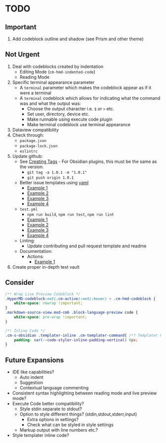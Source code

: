 # TODO

## Important

1. Add codeblock outline and shadow (see Prism and other theme)

## Not Urgent

1. Deal with codeblocks created by indentation
    - Editing Mode (`cm-hmd-indented-code`)
    - Reading Mode
2. Specific terminal appearance parameter
    - A `terminal` parameter which makes the codeblock appear as if it were a terminal
    - A `terminal` codeblock which allows for indicating what the command was and what the output was:
      - Choose the output character i.e. `$` or `>` etc.
      - Set user, directory, device etc.
      - Make runnable using execute code plugin
      - Make terminal codeblock use terminal appearance
3. Dataview compatibility
4. Check through:
    - `package.json`
    - `package-lock.json`
    - `eslintrc`
5. Update github:
    - See [Creating Tags](https://git-scm.com/book/en/v2/Git-Basics-Tagging#_creating_tags) - For Obsidian plugins, this must be the same as the version.
      - `git tag -a 1.0.1 -m "1.0.1"`
      - `git push origin 1.0.1`
    - Better issue templates using [yaml](https://docs.github.com/en/communities/using-templates-to-encourage-useful-issues-and-pull-requests/configuring-issue-templates-for-your-repository)
      - [Example 1](https://github.com/javalent/admonitions/tree/main/.github/ISSUE_TEMPLATE)
      - [Example 2](https://github.com/obsidian-tasks-group/obsidian-tasks/tree/main/.github/ISSUE_TEMPLATE)
      - [Example 3](https://github.com/actions/stale/blob/main/.github/ISSUE_TEMPLATE/config.yml)
      - [Example 4](https://github.com/blacksmithgu/obsidian-dataview/tree/master/.github/ISSUE_TEMPLATE)
    - `test.yml`
      - `npm run build`, `npm run test`, `npm run lint`
      - [Example 1](https://github.com/tgrosinger/advanced-tables-obsidian/blob/main/.github/workflows/main.yml)
      - [Example 2](https://github.com/chhoumann/quickadd/blob/master/.github/workflows/test.yml)
      - [Example 3](https://github.com/obsidian-tasks-group/obsidian-tasks/blob/main/.github/workflows/verify.yml)
      - [Example 4](https://github.com/blacksmithgu/obsidian-dataview/blob/master/.github/workflows/test.yml)
    - Linting:
      - Update contributing and pull request template and readme
    - Documentation:
      - Actions:
        - [Example 1](https://github.com/obsidian-tasks-group/obsidian-tasks/blob/main/.github/workflows/update-docs-markdown.yml)
6. Create proper in-depth test vault

## Consider

```css
/*! Wrap Live Preview Codeblock */
.HyperMD-codeblock:not(.cm-active):not(:hover) > .cm-hmd-codeblock {
    white-space: nowrap !important;
}
.markdown-source-view.mod-cm6 .block-language-preview code {
    white-space: pre-wrap !important;
}

/*! Inline Code */
.cm-s-obsidian .templater-inline .cm-templater-command{ /*? Templater Plugin */
    padding: var(--code-styler-inline-padding-vertical) 0px;
}
```

## Future Expansions

- IDE like capabilities?
  - Auto indent
  - Suggestion
  - Contextual language commenting
- Consistent syntax highlighting between reading mode and live preview mode?
- Execute Code better compatibility?
  - Style stdin separate to stdout?
  - Option to style different things? (stdin,stdout,stderr,input)
    - Extra options in settings?
    - Check what can be styled in style settings
  - Markup output with line numbers etc.?
- Style templater inline code?
